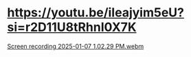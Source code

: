 # https://youtu.be/iIeajyim5eU?si=r2D11U8tRhnI0X7K



[Screen recording 2025-01-07 1.02.29 PM.webm](https://github.com/user-attachments/assets/ce915c71-823e-4ce6-9216-f1a7a31af2f8)
